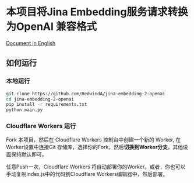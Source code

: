 # 本项目将Jina Embedding服务请求转换为OpenAI 兼容格式
[Document in English](readme-en.md)
## 如何运行

### 本地运行

```bash
git clone https://github.com/RedwindA/jina-embedding-2-openai
cd jina-embedding-2-openai
pip install -r requirements.txt
python main.py
```

### Cloudflare Workers 运行

Fork 本项目，然后在 Cloudflare Workers 控制台中创建一个新的 Worker, 在Worker设置中连接Git 存储库，选择你的Fork，然后**切换到Worker分支**，其他设置保持默认即可。

任意Push一次，Cloudflare Workers 将自动部署你的Worker。或者，你也可以手动复制index.js中的代码到Cloudflare Workers编辑器中，然后部署。